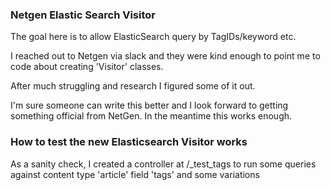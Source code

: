 ### Netgen Elastic Search Visitor

The goal here is to allow ElasticSearch query by TagIDs/keyword etc.

I reached out to Netgen via slack and they were kind enough to point me to code about creating 'Visitor' classes.

After much struggling and research I figured some of it out.

I'm sure someone can write this better and I look forward to getting something official from NetGen. In the meantime this works enough.

### How to test the new Elasticsearch Visitor works

As a sanity check, I created a controller at /_test_tags to run some queries against content type 'article' field 'tags' and some variations 